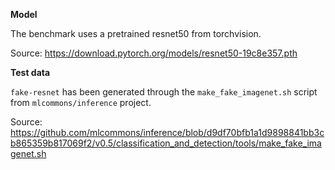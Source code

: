
**Model**

The benchmark uses a pretrained resnet50 from torchvision.

Source: https://download.pytorch.org/models/resnet50-19c8e357.pth

**Test data**

`fake-resnet` has been generated through the `make_fake_imagenet.sh` script from `mlcommons/inference` project.

Source: https://github.com/mlcommons/inference/blob/d9df70bfb1a1d9898841bb3cb865359b817069f2/v0.5/classification_and_detection/tools/make_fake_imagenet.sh
